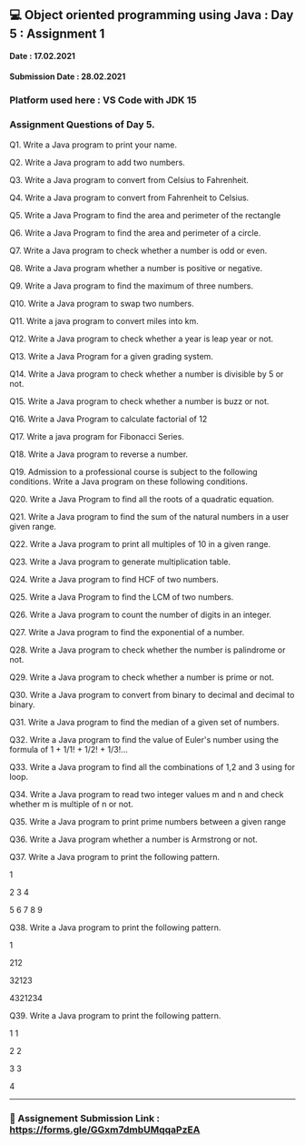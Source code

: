 ## :computer: Object oriented programming using Java : Day 5 : Assignment 1
**Date : 17.02.2021**

#### Submission Date : 28.02.2021

### Platform used here : VS Code with JDK 15

### Assignment Questions of Day 5.
Q1. Write a Java program to print your name.

Q2. Write a Java program to add two numbers.

Q3. Write a Java program to convert from Celsius to Fahrenheit.

Q4. Write a Java program to convert from Fahrenheit to Celsius.

Q5. Write a Java Program to find the area and perimeter of the rectangle

Q6. Write a Java Program to find the area and perimeter of a circle.

Q7. Write a Java program to check whether a number is odd or even.

Q8. Write a Java program whether a number is positive or negative.

Q9. Write a Java program to find the maximum of three numbers.

Q10. Write a Java program to swap two numbers.

Q11. Write a java program to convert miles into km.

Q12. Write a Java program to check whether a year is leap year or not.

Q13. Write a Java Program for a given grading system.

Q14. Write a Java program to check whether a number is divisible by 5 or not.

Q15. Write a Java program to check whether a number is buzz or not.

Q16. Write a Java Program to calculate factorial of 12

Q17. Write a java program for Fibonacci Series.

Q18. Write a Java program to reverse a number.

Q19. Admission to a professional course is subject to the following conditions. Write a Java program on these following conditions.

Q20. Write a Java Program to find all the roots of a quadratic equation.

Q21. Write a Java program to find the sum of the natural numbers in a user given range.

Q22. Write a Java program to print all multiples of 10 in a given range.

Q23. Write a Java program to generate multiplication table.

Q24. Write a Java program to find HCF of two numbers.

Q25. Write a Java Program to find the LCM of two numbers.

Q26. Write a Java program to count the number of digits in an integer.

Q27. Write a Java program to find the exponential of a number.

Q28. Write a Java program to check whether the number is palindrome or not.

Q29. Write a Java program to check whether a number is prime or not.

Q30. Write a Java program to convert from binary to decimal and decimal to binary.

Q31. Write a Java program to find the median of a given set of numbers.

Q32. Write a Java program to find the value of Euler's number using the formula of 1 + 1/1! + 1/2! + 1/3!...

Q33. Write a Java program to find all the combinations of 1,2 and 3 using for loop.

Q34. Write a Java program to read two integer values m and n and check whether m is multiple of n or not.

Q35. Write a Java program to print prime numbers between a given range

Q36. Write a Java program whether a number is Armstrong or not.

Q37. Write a Java program to print the following pattern.

1

2 3 4

5 6 7 8 9


Q38.  Write a Java program to print the following pattern.

   1
   
  212
  
 32123
 
4321234


Q39. Write a Java program to print the following pattern.

1     1

 2   2
 
  3 3
  
   4
   

***************************************************************


### :link: Assignement Submission Link : https://forms.gle/GGxm7dmbUMqqaPzEA
